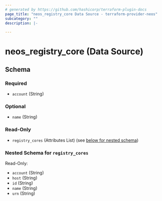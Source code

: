 ```yaml
---
# generated by https://github.com/hashicorp/terraform-plugin-docs
page_title: "neos_registry_core Data Source - terraform-provider-neos"
subcategory: ""
description: |-
  
---
```


# neos_registry_core (Data Source)





<!-- schema generated by tfplugindocs -->
## Schema

### Required

- `account` (String)

### Optional

- `name` (String)

### Read-Only

- `registry_cores` (Attributes List) (see [below for nested schema](#nestedatt--registry_cores))

<a id="nestedatt--registry_cores"></a>
### Nested Schema for `registry_cores`

Read-Only:

- `account` (String)
- `host` (String)
- `id` (String)
- `name` (String)
- `urn` (String)
